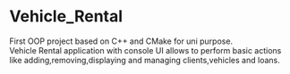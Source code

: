 # Vehicle_Rental
First OOP project based on C++ and CMake for uni purpose.\
Vehicle Rental application with console UI allows to perform basic actions like adding,removing,displaying and managing clients,vehicles and loans.
